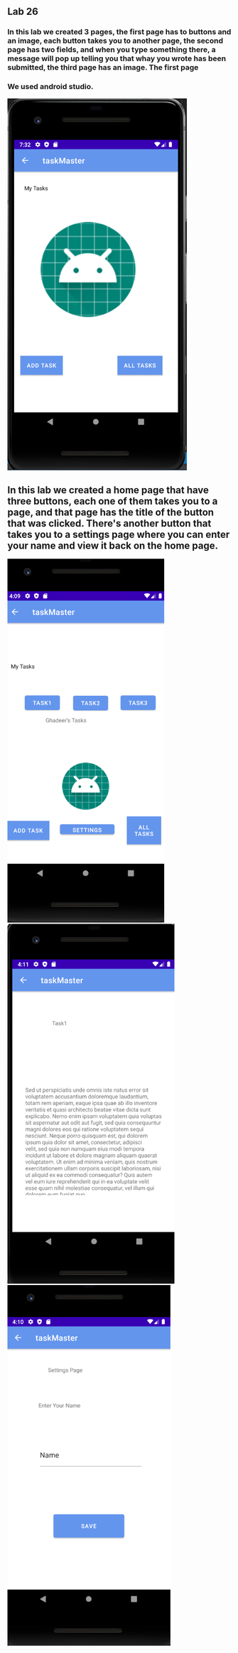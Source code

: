## Lab 26

### In this lab we created 3 pages, the first page has to buttons and an image, each button takes you to another page, the second page has two fields, and when you type something there, a message will pop up telling you that whay you wrote has been submitted, the third page has an image. The first page

### We used android studio.

![image](Screenshots/lab26.PNG)

## In this lab we created a home page that have three buttons, each one of them takes you to a page, and that page has the title of the button that was clicked. There's another button that takes you to a settings page where you can enter your name and view it back on the home page.

![image](Screenshots/Lab27.PNG)
![image](Screenshots/lab27-3.PNG)
![image](Screenshots/lab27-2.PNG)

